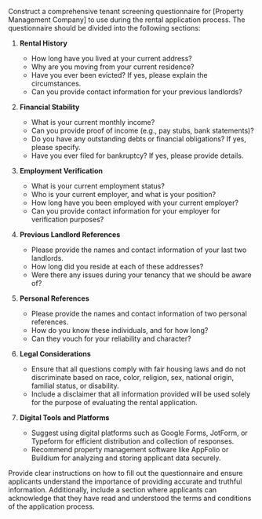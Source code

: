 Construct a comprehensive tenant screening questionnaire for [Property Management Company] to use during the rental application process. The questionnaire should be divided into the following sections:

1. **Rental History**
   - How long have you lived at your current address?
   - Why are you moving from your current residence?
   - Have you ever been evicted? If yes, please explain the circumstances.
   - Can you provide contact information for your previous landlords?

2. **Financial Stability**
   - What is your current monthly income?
   - Can you provide proof of income (e.g., pay stubs, bank statements)?
   - Do you have any outstanding debts or financial obligations? If yes, please specify.
   - Have you ever filed for bankruptcy? If yes, please provide details.

3. **Employment Verification**
   - What is your current employment status?
   - Who is your current employer, and what is your position?
   - How long have you been employed with your current employer?
   - Can you provide contact information for your employer for verification purposes?

4. **Previous Landlord References**
   - Please provide the names and contact information of your last two landlords.
   - How long did you reside at each of these addresses?
   - Were there any issues during your tenancy that we should be aware of?

5. **Personal References**
   - Please provide the names and contact information of two personal references.
   - How do you know these individuals, and for how long?
   - Can they vouch for your reliability and character?

6. **Legal Considerations**
   - Ensure that all questions comply with fair housing laws and do not discriminate based on race, color, religion, sex, national origin, familial status, or disability.
   - Include a disclaimer that all information provided will be used solely for the purpose of evaluating the rental application.

7. **Digital Tools and Platforms**
   - Suggest using digital platforms such as Google Forms, JotForm, or Typeform for efficient distribution and collection of responses.
   - Recommend property management software like AppFolio or Buildium for analyzing and storing applicant data securely.

Provide clear instructions on how to fill out the questionnaire and ensure applicants understand the importance of providing accurate and truthful information. Additionally, include a section where applicants can acknowledge that they have read and understood the terms and conditions of the application process.
